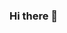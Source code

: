 ### Hi there 👋

<!--
**fabriciomrj/fabriciomrj** is a ✨ _special_ ✨ repository because its `README.md` (this file) appears on your GitHub profile.

Here are some ideas to get you started:


- 🌱 I’m currently learning Node,Type Script, Dev backend
- 📫 How to reach me: fabricio.mrj@hotmail.com

